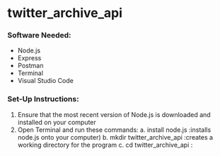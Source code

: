 # twitter_archive_api
### Software Needed:
+ Node.js
+ Express
+ Postman
+ Terminal
+ Visual Studio Code

### Set-Up Instructions:
1. Ensure that the most recent version of Node.js is downloaded and installed on your computer
2. Open Terminal and run these commands:
    a. install node.js :installs node.js onto your computer)
    b. mkdir twitter_archive_api :creates a working directory for the program
    c. cd twitter_archive_api :
